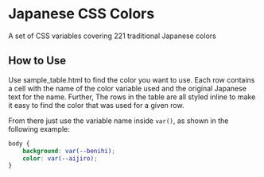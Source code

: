 # Japanese CSS Colors
A set of CSS variables covering 221 traditional Japanese colors

## How to Use
Use sample_table.html to find the color you want to use.  Each row contains a cell with the name of the color variable used and the original Japanese text for the name.  Further, The rows in the table are all styled inline to make it easy to find the color that was used for a given row.

From there just use the variable name inside `var()`, as shown in the following example:

```css
body {
	background: var(--benihi);
	color: var(--aijiro);
}
```
